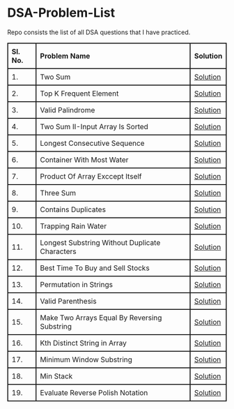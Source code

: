 # DSA-Problem-List

Repo consists the list of all DSA questions that I have practiced.

<table style="width: 100%; border-collapse: collapse;">
    <thead>
        <tr>
            <th style="border: 2px solid; padding: 8px; text-align: left;">Sl. No.</th>
            <th style="border: 2px solid; padding: 8px; text-align: left;">Problem Name</th>
            <th style="border: 2px solid; padding: 8px; text-align: left;">Solution</th>
        </tr>
    </thead>
    <tbody>
        <tr style="border: 2px solid;">
            <td style="border: 2px solid; padding: 8px;">1.</td>
            <td style="border: 2px solid; padding: 8px;">Two Sum</td>
            <td style="border: 2px solid; padding: 8px;"><a href="https://github.com/KC1064/DSA-Problem-List/blob/main/Two%20Integer%20Sum.md">Solution</a></td>
        </tr>
        <tr style="border: 2px solid;">
            <td style="border: 2px solid; padding: 8px;">2.</td>
            <td style="border: 2px solid; padding: 8px;">Top K Frequent Element</td>
            <td style="border: 2px solid; padding: 8px;"><a href="./Top%20K%20frequent%20Elements.md">Solution</a></td>
        </tr>
        <tr style="border: 2px solid;">
        <td style="border: 2px solid; padding: 8px;">3.</td>
            <td style="border: 2px solid; padding: 8px;">Valid Palindrome</td>
            <td style="border: 2px solid; padding: 8px;"><a href="./Valid Palindrome.md">Solution</a></td>
        </tr>
        <tr style="border: 2px solid;">
        <td style="border: 2px solid; padding: 8px;">4.</td>
            <td style="border: 2px solid; padding: 8px;">Two Sum II-Input Array Is Sorted</td>
            <td style="border: 2px solid; padding: 8px;"><a href="./Two Sum II Input Array Is Sorted.md">Solution</a></td>
        </tr>
        <tr style="border: 2px solid;">
        <td style="border: 2px solid; padding: 8px;">5.</td>
            <td style="border: 2px solid; padding: 8px;">Longest Consecutive Sequence</td>
            <td style="border: 2px solid; padding: 8px;"><a href="./Longest Consecutive Sequence.md">Solution</a></td>
            <tr style="border: 2px solid;">
        <td style="border: 2px solid; padding: 8px;">6.</td>
            <td style="border: 2px solid; padding: 8px;">Container With Most Water</td>
            <td style="border: 2px solid; padding: 8px;"><a href="./Container With Most Water.md">Solution</a></td>
        </tr>
        <tr style="border: 2px solid;">
        <td style="border: 2px solid; padding: 8px;">7.</td>
            <td style="border: 2px solid; padding: 8px;">Product Of Array Exccept Itself</td>
            <td style="border: 2px solid; padding: 8px;"><a href="./Product of Array Except Itself.md">Solution</a></td>
        </tr>
        <tr style="border: 2px solid;">
        <td style="border: 2px solid; padding: 8px;">8.</td>
            <td style="border: 2px solid; padding: 8px;">Three Sum</td>
            <td style="border: 2px solid; padding: 8px;"><a href="./Three Sum.md">Solution</a></td>
        </tr>
        <tr style="border: 2px solid;">
        <td style="border: 2px solid; padding: 8px;">9.</td>
            <td style="border: 2px solid; padding: 8px;">Contains Duplicates</td>
            <td style="border: 2px solid; padding: 8px;"><a href="./Contains Duplicates.md">Solution</a></td>
        </tr>
        <tr style="border: 2px solid;">
        <td style="border: 2px solid; padding: 8px;">10.</td>
            <td style="border: 2px solid; padding: 8px;">Trapping Rain Water</td>
            <td style="border: 2px solid; padding: 8px;"><a href="./Trapping Rain Water.md">Solution</a></td>
        </tr>
        <tr style="border: 2px solid;">
        <td style="border: 2px solid; padding: 8px;">11.</td>
            <td style="border: 2px solid; padding: 8px;">Longest Substring Without Duplicate Characters</td>
            <td style="border: 2px solid; padding: 8px;"><a href="./Longest Substring Without Repeating Characters.md">Solution</a></td>
        </tr>
        <tr style="border: 2px solid;">
        <td style="border: 2px solid; padding: 8px;">12.</td>
            <td style="border: 2px solid; padding: 8px;">Best Time To Buy and Sell Stocks</td>
            <td style="border: 2px solid; padding: 8px;"><a href="./Best Time To Buy and Sell Stocks.md">Solution</a></td>
        </tr>
        <tr style="border: 2px solid;">
        <td style="border: 2px solid; padding: 8px;">13.</td>
            <td style="border: 2px solid; padding: 8px;">Permutation in Strings</td>
            <td style="border: 2px solid; padding: 8px;"><a href="./Permutation in String.md">Solution</a></td>
        </tr>
        <tr style="border: 2px solid;">
        <td style="border: 2px solid; padding: 8px;">14.</td>
            <td style="border: 2px solid; padding: 8px;">Valid Parenthesis</td>
            <td style="border: 2px solid; padding: 8px;"><a href="./Valid Parenthesis.md">Solution</a></td>
        </tr>
        <tr style="border: 2px solid;">
        <td style="border: 2px solid; padding: 8px;">15.</td>
            <td style="border: 2px solid; padding: 8px;">Make Two Arrays Equal By Reversing Substring</td>
            <td style="border: 2px solid; padding: 8px;"><a href="./Make Two Arrays Equal By Reversing Substring">Solution</a></td>
        </tr>
        <tr style="border: 2px solid;">
        <td style="border: 2px solid; padding: 8px;">16.</td>
            <td style="border: 2px solid; padding: 8px;">Kth Distinct String in Array</td>
            <td style="border: 2px solid; padding: 8px;"><a href="./Kth Distinct String in Array.md">Solution</a></td>
        </tr>
        <tr style="border: 2px solid;">
        <td style="border: 2px solid; padding: 8px;">17.</td>
            <td style="border: 2px solid; padding: 8px;">Minimum Window Substring</td>
            <td style="border: 2px solid; padding: 8px;"><a href="./Minimum Window Substring.md">Solution</a></td>
        </tr>
        <tr style="border: 2px solid;">
        <td style="border: 2px solid; padding: 8px;">18.</td>
            <td style="border: 2px solid; padding: 8px;">Min Stack</td>
            <td style="border: 2px solid; padding: 8px;"><a href="./Min Stack.md">Solution</a></td>
        </tr>
        <tr style="border: 2px solid;">
        <td style="border: 2px solid; padding: 8px;">19.</td>
            <td style="border: 2px solid; padding: 8px;">Evaluate Reverse Polish Notation</td>
            <td style="border: 2px solid; padding: 8px;"><a href="./Evaluate Reverse Polish Notion.md">Solution</a></td>
        </tr>
    </tbody>
</table>
